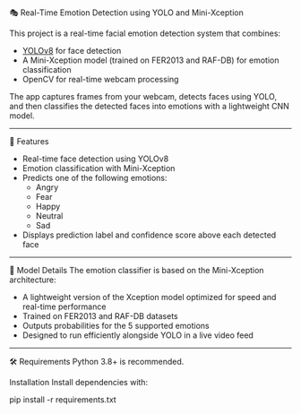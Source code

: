🎭 Real-Time Emotion Detection using YOLO and Mini-Xception

This project is a real-time facial emotion detection system that combines:  
- [YOLOv8](https://github.com/ultralytics/ultralytics) for face detection  
- A Mini-Xception model (trained on FER2013 and RAF-DB) for emotion classification  
- OpenCV for real-time webcam processing  

The app captures frames from your webcam, detects faces using YOLO, and then classifies the detected faces into emotions with a lightweight CNN model.

---

 🚀 Features
- Real-time face detection using YOLOv8  
- Emotion classification with Mini-Xception  
- Predicts one of the following emotions:  
  - Angry  
  - Fear  
  - Happy  
  - Neutral  
  - Sad  
- Displays prediction label and confidence score above each detected face  

---

🧠 Model Details
The emotion classifier is based on the Mini-Xception architecture:
- A lightweight version of the Xception model optimized for speed and real-time performance  
- Trained on FER2013 and RAF-DB datasets  
- Outputs probabilities for the 5 supported emotions  
- Designed to run efficiently alongside YOLO in a live video feed  

---

🛠 Requirements
Python 3.8+ is recommended.  

Installation
Install dependencies with:

 pip install -r requirements.txt
